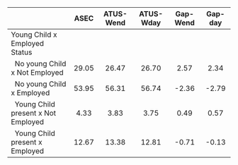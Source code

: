 
|                      |         ASEC |    ATUS-Wend |    ATUS-Wday |     Gap-Wend |      Gap-day |
| -------------------- | :----------: | :----------: | :----------: | :----------: | :----------: |
| Young Child x Employed Status |              |              |              |              |              |
| &nbsp;&nbsp;No young Child x Not Employed |        29.05 |        26.47 |        26.70 |         2.57 |         2.34 |
| &nbsp;&nbsp;No young Child x Employed |        53.95 |        56.31 |        56.74 |        -2.36 |        -2.79 |
| &nbsp;&nbsp;Young Child present x Not Employed |         4.33 |         3.83 |         3.75 |         0.49 |         0.57 |
| &nbsp;&nbsp;Young Child present x Employed |        12.67 |        13.38 |        12.81 |        -0.71 |        -0.13 |

